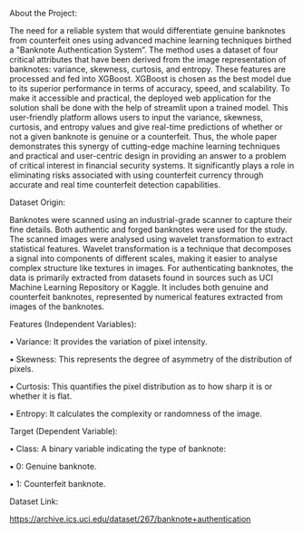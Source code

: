 About the Project:

The need for a reliable system that would differentiate genuine banknotes from counterfeit ones using advanced machine learning techniques birthed a "Banknote Authentication System”. The method uses a dataset of four critical attributes that have been derived from the image representation of banknotes: variance, skewness, curtosis, and entropy. These features are processed and fed into XGBoost. XGBoost is chosen as the best model due to its superior performance in terms of accuracy, speed, and scalability. To make it accessible and practical, the deployed web application for the solution shall be done with the help of streamlit upon a trained model. This user-friendly platform allows users to input the variance, skewness, curtosis, and entropy values and give real-time predictions of whether or not a given banknote is genuine or a counterfeit. Thus, the whole paper demonstrates this synergy of cutting-edge machine learning techniques and practical and user-centric design in providing an answer to a problem of critical interest in financial security systems. It significantly plays a role in eliminating risks associated with using counterfeit currency through accurate and real time counterfeit detection capabilities.

Dataset Origin:

Banknotes were scanned using an industrial-grade scanner to capture their fine details. Both authentic and forged banknotes were used for the study. The scanned images were analysed using wavelet transformation to extract statistical features. Wavelet transformation is a technique that decomposes a signal into components of different scales, making it easier to analyse complex structure like textures in images. For authenticating banknotes, the data is primarily extracted from datasets found in sources such as UCI Machine Learning Repository or Kaggle. It includes both genuine and counterfeit banknotes, represented by numerical features extracted from images of the banknotes.

Features (Independent Variables):

•	Variance: It provides the variation of pixel intensity.

•	Skewness: This represents the degree of asymmetry of the distribution of pixels.

•	Curtosis: This quantifies the pixel distribution as to how sharp it is or whether it is flat.

•	Entropy: It calculates the complexity or randomness of the image.

Target (Dependent Variable): 

•	Class: A binary variable indicating the type of banknote: 

▪ 0: Genuine banknote. 

▪ 1: Counterfeit banknote.


Dataset Link:

https://archive.ics.uci.edu/dataset/267/banknote+authentication
